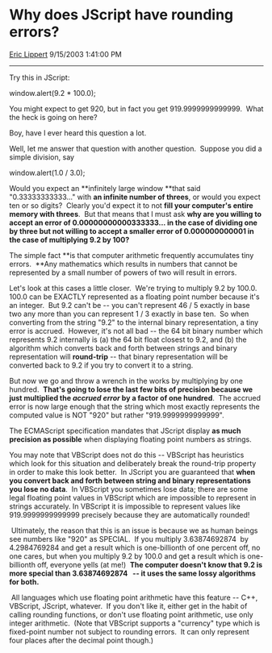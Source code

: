 <div id="page">

# Why does JScript have rounding errors?

[Eric Lippert](https://social.msdn.microsoft.com/profile/Eric%20Lippert) 9/15/2003 1:41:00 PM

-----

<div id="content">

<span> </span>

<div>

<span>Try this in JScript: </span>

<span></span>

<span>window.alert(9.2 \* 100.0); </span>

<span></span>

<span>You might expect to get 920, but in fact you get 919.9999999999999.  What the heck is going on here? </span>

<span></span>

<span>Boy, have I ever heard this question a lot. </span>

<span>Well, let me answer that question with another question.  Suppose you did a simple division, say </span>

<span>window.alert(1.0 / 3.0); </span>

<span>Would you expect an **<span>infinitely large window </span>**that said "0.33333333333..." with **<span>an infinite number of threes</span>**, or would you expect ten or so digits?  Clearly you'd expect it to not **<span>fill your computer's entire memory with threes</span>**.  But that means that I must ask **<span>why are you willing to accept an error of 0.00000000000333333... in the case of dividing one by three but not willing to accept a smaller error of 0.000000000001 in the case of multiplying 9.2 by 100?</span>**  </span>

<span></span>

<span>The simple fact **<span>is that computer arithmetic frequently accumulates tiny errors.  </span>**Any mathematics which results in numbers that cannot be represented by a small number of powers of two will result in errors.  </span>

<span>Let's look at this cases a little closer.  We're trying to multiply 9.2 by 100.0.  100.0 can be EXACTLY represented as a floating point number because it's an integer.  But 9.2 can't be -- you can't represent 46 / 5 exactly in base two any more than you can represent 1 / 3 exactly in base ten.  So when converting from the string "9.2" to the internal binary representation, a tiny error is accrued.  However, it's not all bad -- the 64 bit binary number which represents 9.2 internally is (a) the 64 bit float closest to 9.2, and (b) the algorithm which converts back and forth between strings and binary representation will **<span>round-trip</span>** -- that binary representation will be converted back to 9.2 if you try to convert it to a string. </span>

<span>But now we go and throw a wrench in the works by multiplying by one hundred.  **<span>That's going to lose the last few bits of precision because we just multiplied the *<span>accrued error</span>* by a factor of one hundred</span>**.  The accrued error is now large enough that the string which most exactly represents the computed value is NOT "920" but rather "919.9999999999999".  </span>

<span>The ECMAScript specification mandates that JScript display **<span>as much precision as possible</span>** when displaying floating point numbers as strings.  </span>

<span></span>

<span>You may note that VBScript does not do this -- VBScript has heuristics which look for this situation and deliberately break the round-trip property in order to make this look better.  In JScript you are guaranteed that **<span>when you convert back and forth between string and binary representations you lose no data</span>**.  In VBScript you sometimes lose data; there are some legal floating point values in VBScript which are impossible to represent in strings accurately. In VBScript it is impossible to represent values like 919.9999999999999 precisely because they are automatically rounded\! </span>

<span> </span><span>Ultimately, the reason that this is an issue is because we as human beings see numbers like "920" as SPECIAL.  If you multiply 3.63874692874  by 4.2984769284 and get a result which is one-billionth of one percent off, no one cares, but when you multiply 9.2 by 100.0 and get a result which is one-billionth off, everyone yells (at me\!)  **<span>The computer doesn't know that 9.2 is more special than 3.63874692874   -- it uses the same lossy algorithms for both. </span>**</span>

<span> </span><span>All languages which use floating point arithmetic have this feature -- C++, VBScript, JScript, whatever.  If you don't like it, either get in the habit of calling rounding functions, or don't use floating point arithmetic, use only integer arithmetic.  (Note that VBScript supports a "currency" type which is fixed-point number not subject to rounding errors.  It can only represent four places after the decimal point though.) </span>

</div>

</div>

</div>

